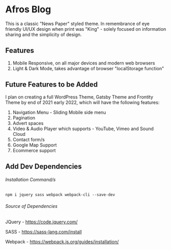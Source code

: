 # Afros Blog
This is a classic "News Paper" styled theme. In remembrance of eye friendly UI/UX design when print was "King" - solely focused on information sharing and the simplicity of design.

## Features
1. Mobile Responsive, on all major devices and modern web browsers
2. Light & Dark Mode, takes advantage of browser "localStorage function"

## Future Features to be Added
I plan on creating a full WordPress Theme, Gatsby Theme and Frontity Theme by end of 2021 early 2022,
which will have the following features:
1. Navigation Menu - Sliding Mobile side menu
2. Pagination
3. Advert spaces
4. Video & Audio Player which supports - YouTube, Vimeo and Sound Cloud
5. Contact form/s
6. Google Map Support
7. Ecommerce support

## Add Dev Dependencies
###### Installation Command/s

```
npm i jquery sass webpack webpack-cli --save-dev
```

###### Source of Dependencies

JQuery - https://code.jquery.com/

SASS - https://sass-lang.com/install

Webpack - https://webpack.js.org/guides/installation/
